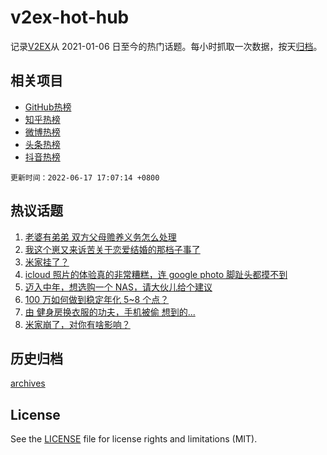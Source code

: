# v2ex-hot-hub

 记录[V2EX](https://www.v2ex.com/)从 2021-01-06 日至今的热门话题。每小时抓取一次数据，按天[归档](archives)。
 
 ## 相关项目

- [GitHub热榜](https://github.com/snaildev/github-hot-hub)
- [知乎热榜](https://github.com/snaildev/zhihu-hot-hub)
- [微博热榜](https://github.com/snaildev/weibo-hot-hub)
- [头条热榜](https://github.com/snaildev/toutiao-hot-hub)
- [抖音热榜](https://github.com/snaildev/douyin-hot-hub)


 `更新时间：2022-06-17 17:07:14 +0800`

## 热议话题

1. [老婆有弟弟 双方父母赡养义务怎么处理](https://www.v2ex.com/t/860151)
1. [我这个崽又来诉苦关于恋爱结婚的那档子事了](https://www.v2ex.com/t/860292)
1. [米家挂了？](https://www.v2ex.com/t/860117)
1. [icloud 照片的体验真的非常糟糕，连 google photo 脚趾头都摸不到](https://www.v2ex.com/t/860191)
1. [迈入中年，想选购一个 NAS，请大伙儿给个建议](https://www.v2ex.com/t/860224)
1. [100 万如何做到稳定年化 5~8 个点？](https://www.v2ex.com/t/860226)
1. [由 健身房换衣服的功夫，手机被偷 想到的...](https://www.v2ex.com/t/860159)
1. [米家崩了，对你有啥影响？](https://www.v2ex.com/t/860145)

## 历史归档

[archives](archives)

## License

See the [LICENSE](LICENSE) file for license rights and limitations (MIT).
